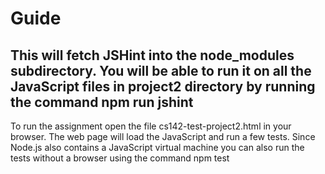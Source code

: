 Guide
====
This will fetch JSHint into the node_modules subdirectory. You will be able to run it on all the JavaScript files in project2 directory by running the command
npm run jshint
-----
To run the assignment open the file cs142-test-project2.html in your browser. The web page will load the JavaScript and run a few tests. Since Node.js also contains a JavaScript virtual machine you can also run the tests without a browser using the command
npm test
